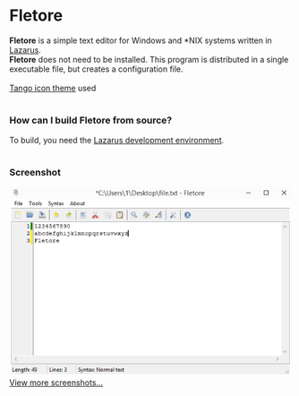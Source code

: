 # Fletore
**Fletore** is a simple text editor for Windows and *NIX systems written in [Lazarus](https://lazarus-ide.org).
<br>
**Fletore** does not need to be installed. This program is distributed in a single executable file, but creates a configuration file.
<br>
<br>
[Tango icon theme](http://tango.freedesktop.org) used
<br>
#
### How can I build Fletore from source?
To build, you need the [Lazarus development environment](https://lazarus-ide.org). 
<br>
#
### Screenshot
![Fletore screenshot](screenshots/windows.png)<br>
[View more screenshots...](/screenshots)
